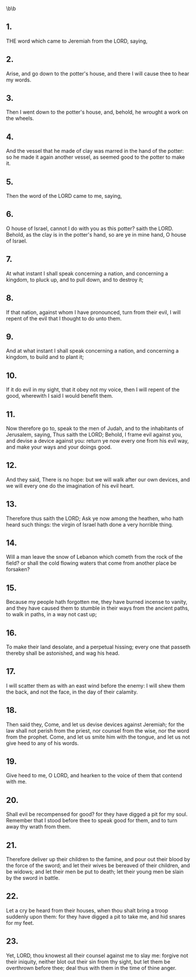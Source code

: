 \b\b
## 1.
THE word which came to Jeremiah from the LORD, saying,
## 2.
Arise, and go down to the potter's house, and there I will cause thee to hear my words.
## 3.
Then I went down to the potter's house, and, behold, he wrought a work on the wheels.
## 4.
And the vessel that he made of clay was marred in the hand of the potter: so he made it again another vessel, as seemed good to the potter to make it.
## 5.
Then the word of the LORD came to me, saying,
## 6.
O house of Israel, cannot I do with you as this potter?  saith the LORD.  Behold, as the clay is in the potter's hand, so are ye in mine hand, O house of Israel.
## 7.
At what instant I shall speak concerning a nation, and concerning a kingdom, to pluck up, and to pull down, and to destroy it;
## 8.
If that nation, against whom I have pronounced, turn from their evil, I will repent of the evil that I thought to do unto them.
## 9.
And at what instant I shall speak concerning a nation, and concerning a kingdom, to build and to plant it;
## 10.
If it do evil in my sight, that it obey not my voice, then I will repent of the good, wherewith I said I would benefit them.
## 11.
Now therefore go to, speak to the men of Judah, and to the inhabitants of Jerusalem, saying, Thus saith the LORD; Behold, I frame evil against you, and devise a device against you: return ye now every one from his evil way, and make your ways and your doings good.
## 12.
And they said, There is no hope: but we will walk after our own devices, and we will every one do the imagination of his evil heart.
## 13.
Therefore thus saith the LORD; Ask ye now among the heathen, who hath heard such things: the virgin of Israel hath done a very horrible thing.
## 14.
Will a man leave the snow of Lebanon which cometh from the rock of the field?  or shall the cold flowing waters that come from another place be forsaken?
## 15.
Because my people hath forgotten me, they have burned incense to vanity, and they have caused them to stumble in their ways from the ancient paths, to walk in paths, in a way not cast up;
## 16.
To make their land desolate, and a perpetual hissing; every one that passeth thereby shall be astonished, and wag his head.
## 17.
I will scatter them as with an east wind before the enemy: I will shew them the back, and not the face, in the day of their calamity.
## 18.
Then said they, Come, and let us devise devices against Jeremiah; for the law shall not perish from the priest, nor counsel from the wise, nor the word from the prophet.  Come, and let us smite him with the tongue, and let us not give heed to any of his words.
## 19.
Give heed to me, O LORD, and hearken to the voice of them that contend with me.
## 20.
Shall evil be recompensed for good?  for they have digged a pit for my soul.  Remember that I stood before thee to speak good for them, and to turn away thy wrath from them.
## 21.
Therefore deliver up their children to the famine, and pour out their blood by the force of the sword; and let their wives be bereaved of their children, and be widows; and let their men be put to death; let their young men be slain by the sword in battle.
## 22.
Let a cry be heard from their houses, when thou shalt bring a troop suddenly upon them: for they have digged a pit to take me, and hid snares for my feet.
## 23.
Yet, LORD, thou knowest all their counsel against me to slay me: forgive not their iniquity, neither blot out their sin from thy sight, but let them be overthrown before thee; deal thus with them in the time of thine anger.
